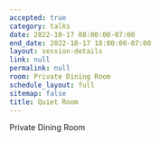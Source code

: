 ```yaml
---
accepted: true
category: talks
date: 2022-10-17 08:00:00-07:00
end_date: 2022-10-17 18:00:00-07:00
layout: session-details
link: null
permalink: null
room: Private Dining Room
schedule_layout: full
sitemap: false
title: Quiet Room
---
```


Private Dining Room
